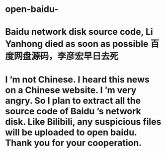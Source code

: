 # open-baidu-
# Baidu network disk source code, Li Yanhong died as soon as possible 百度网盘源码，李彦宏早日去死
# I ’m not Chinese. I heard this news on a Chinese website. I ’m very angry. So I plan to extract all the source code of Baidu ’s network disk. Like Bilibili, any suspicious files will be uploaded to open baidu. Thank you for your cooperation.
